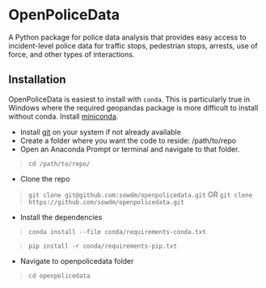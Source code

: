 # OpenPoliceData
A Python package for police data analysis that provides easy access to incident-level police data for traffic stops, pedestrian stops, arrests, use of force, and other types of interactions.

## Installation
OpenPoliceData is easiest to install with ``conda``. This is particularly true in Windows where the required geopandas package is more difficult to install without conda. Install [miniconda](https://docs.conda.io/en/latest/miniconda.html).

* Install [git](https://git-scm.com/downloads) on your system if not already available
* Create a folder where you want the code to reside: /path/to/repo
* Open an Anaconda Prompt or terminal and navigate to that folder.
> `cd /path/to/repo/`
* Clone the repo
> `git clone git@github.com:sowdm/openpolicedata.git` OR
> `git clone https://github.com/sowdm/openpolicedata.git`
* Install the dependencies
> ```conda install --file conda/requirements-conda.txt```

> `pip install -r conda/requirements-pip.txt`
* Navigate to openpolicedata folder
> `cd openpolicedata`


